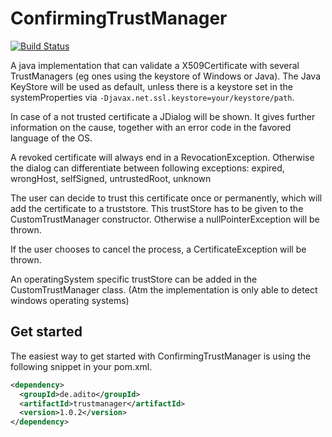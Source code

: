 # ConfirmingTrustManager

[![Build Status](https://travis-ci.org/aditosoftware/confirmingTrustManager.svg?branch=master)](https://travis-ci.org/aditosoftware/confirmingTrustManager)

A java implementation that can validate a X509Certificate with several TrustManagers (eg ones using the keystore of
Windows or Java). The Java KeyStore will be used as default, unless there is a keystore set in the systemProperties via
`-Djavax.net.ssl.keystore=your/keystore/path`.

In case of a not trusted certificate a JDialog will be shown. It gives further information on the cause, together with an
error code in the favored language of the OS.

A revoked certificate will always end in a RevocationException. Otherwise the dialog can differentiate between following
exceptions:
expired, wrongHost, selfSigned, untrustedRoot, unknown

The user can decide to trust this certificate once or permanently, which will add the certificate to a truststore.
This trustStore has to be given to the CustomTrustManager constructor. Otherwise a nullPointerException will be thrown.

If the user chooses to cancel the process, a CertificateException will be thrown.

An operatingSystem specific trustStore can be added in the CustomTrustManager class. (Atm the implementation is only able
to detect windows operating systems)

Get started
------------
The easiest way to get started with ConfirmingTrustManager is using the following snippet in your pom.xml.
```xml
<dependency>
  <groupId>de.adito</groupId>
  <artifactId>trustmanager</artifactId>
  <version>1.0.2</version>
</dependency>
```
